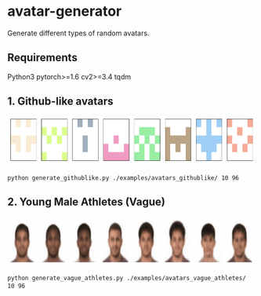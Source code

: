 # avatar-generator
Generate different types of random avatars.

## Requirements

Python3
pytorch>=1.6
cv2>=3.4
tqdm

## 1. Github-like avatars

<img src="imgs/example_githublike.png" width="800" height="100">

```
python generate_githublike.py ./examples/avatars_githublike/ 10 96
```

## 2. Young Male Athletes (Vague)

<img src="imgs/ae_0.png" width="800" height="100">

```
python generate_vague_athletes.py ./examples/avatars_vague_athletes/ 10 96
```
